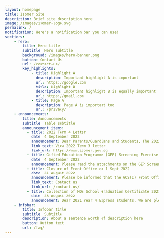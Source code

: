 ```yaml
---
layout: homepage
title: Isomer Site
description: Brief site description here
image: /images/isomer-logo.svg
permalink: /
notification: Here's a notification bar you can use!
sections:
    - hero:
        title: Hero title
        subtitle: Hero subtitle
        background: /images/hero-banner.png
        button: Contact Us
        url: /contact-us/
        key_highlights:
            - title: Highlight A
              description: Important highlight A is important
              url: https://google.com
            - title: Highlight B
              description: Important highlight B is equally important
              url: https://gmail.com
            - title: Page A
              description: Page A is important too
              url: /privacy/
    - announcements:
        title: Announcements
        subtitle: Table subtitle
        announcement_items:
          - title: 2022 Term 4 Letter
            date: 4 September 2022
            announcement: Dear Parents/Guardians and Students, The 2022 Term 3 letter is posted and available for your viewing in the school website.
            link_text: View 2022 Term 3 letter
            link_url: https://www.isomer.gov.sg
          - title: Gifted Education Programme (GEP) Screening Exercise 2022
            date: 4 September 2022
            announcement: Please read the attachments on the GEP Screening Exercise 2022 and indicate if you would like your child/ward to participate in the exercise on Wednesday, 17 August 2022.
          - title: Closure of Front Office on 1 Sept 2022
            date: 31 August 2022
            announcement: Please be informed that the ACS(I) Front Office will be closed for a school function on Thursday, 1 September 2022, from 10.30 am onwards. The Front Office will resume operations on Friday, 2 September, 7.00 am. Thank you.
            link_text: Contact us
            link_url: /contact-us/
          - title: Collection of MOE School Graduation Certificate 2021
            date: 28 August 2022
            announcement: Dear 2021 Year 4 Express students, We are pleased to inform you that your School Graduation Certificate is ready for collection. You may collect this from the Front Office on weekdays (8.30 am to 4.00 pm). Please provide a written letter of authorisation if a proxy is collecting this on your behalf.
    - infobar:
        title: Infobar title
        subtitle: Subtitle
        description: About a sentence worth of description here
        button: Button text
        url: /faq/
---
```


